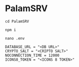 # PalamSRV
`cd PalamSRV`

`npm i`

`nano .env`

  ```
DATABASE_URL = "<DB URL>"
CRYPTO_SALT = "<CRIPTO SALT>"
NOCONNECTION_TIME = 12000
ICONS8_TOKEN = "<ICONS 8 TOKEN>"
```
